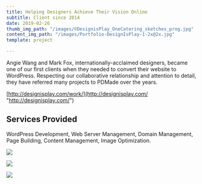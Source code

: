 ```yaml
---
title: Helping Designers Achieve Their Vision Online
subtitle: Client since 2014
date: 2019-02-26
thumb_img_path: "/images/©DesignisPlay_OneCatering_sketches_prog.jpg"
content_img_path: "/images/Portfolio-DesignIsPlay-1-2x@2x.jpg"
template: project

---
```

Angie Wang and Mark Fox, internationally-acclaimed designers, became one of our first clients when they needed to convert their website to WordPress. Respecting our collaborative relationship and attention to detail, they have referred many projects to PDMade over the years.

[http://designisplay.com/work/](http://designisplay.com/ "http://designisplay.com/")

## Services Provided

WordPress Development, Web Server Management, Domain Management, Page Building, Content Management, Image Optimization.

![](/images/Portfolio-DesignIsPlay-2-2x.jpg)

![](/images/Portfolio-DesignIsPlay-4-2x.jpg)

![](/images/Portfolio-DesignIsPlay-3-2x.jpg)